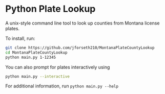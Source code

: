 # Python Plate Lookup
A unix-style command line tool to look up counties from Montana license plates.

To install, run:
```bash
git clone https://github.com/jforseth210/MontanaPlateCountyLookup
cd MontanaPlateCountyLookup
python main.py 1-12345
```

You can also prompt for plates interactively using
```bash
python main.py --interactive
```

For additional information, run `python main.py --help`
